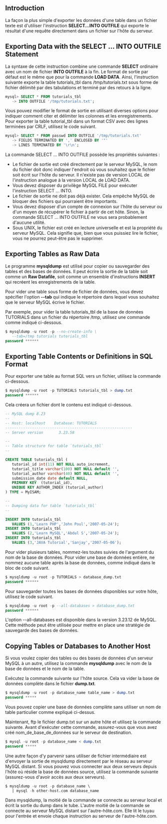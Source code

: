 ## Introduction

La façon la plus simple d'exporter les données d'une table dans un fichier texte est d'utiliser l'instruction 
**SELECT...INTO OUTFILE** qui exporte le résultat d'une requête directement dans un fichier sur l'hôte du serveur.

## Exporting Data with the SELECT ... INTO OUTFILE Statement

La syntaxe de cette instruction combine une commande **SELECT** ordinaire avec un nom de fichier **INTO OUTFILE**
à la fin. Le format de sortie par défaut est le même que pour la commande **LOAD DATA**. Ainsi, l'instruction suivante
exporte la table tutorials_tbl dans /tmp/tutorials.txt sous forme de fichier délimité par des tabulations
et terminé par des retours à la ligne.

``` sql
mysql> SELECT * FROM tutorials_tbl 
   -> INTO OUTFILE '/tmp/tutorials.txt';
```

Vous pouvez modifier le format de sortie en utilisant diverses options pour indiquer comment citer et délimiter les 
colonnes et les enregistrements. Pour exporter la table tutorial_tbl dans un format CSV avec des lignes terminées par 
CRLF, utilisez le code suivant.

``` sql
mysql> SELECT * FROM passwd INTO OUTFILE '/tmp/tutorials.txt'
   -> FIELDS TERMINATED BY ',' ENCLOSED BY '"'
   -> LINES TERMINATED BY '\r\n';
```

La commande SELECT ... INTO OUTFILE possède les propriétés suivantes :

  - Le fichier de sortie est créé directement par le serveur MySQL, le nom du fichier doit donc indiquer l'endroit où vous souhaitez que le fichier soit écrit sur l'hôte du serveur. Il n'existe pas de version LOCAL de l'instruction analogue à la version LOCAL de LOAD DATA.
  - Vous devez disposer du privilège MySQL FILE pour exécuter l'instruction SELECT ... INTO.
  - Le fichier de sortie ne doit pas déjà exister. Cela empêche MySQL de bloquer des fichiers qui pourraient être importants.
  - Vous devez disposer d'un compte de connexion sur l'hôte du serveur ou d'un moyen de récupérer le fichier à partir de cet hôte. Sinon, la commande SELECT ... INTO OUTFILE ne vous sera probablement d'aucune utilité.
  - Sous UNIX, le fichier est créé en lecture universelle et est la propriété du serveur MySQL. Cela signifie que, bien que vous puissiez lire le fichier, vous ne pourrez peut-être pas le supprimer.

## Exporting Tables as Raw Data

Le programme **mysqldump** est utilisé pour copier ou sauvegarder des tables et des bases de données. 
Il peut écrire la sortie de la table soit comme un **Raw Datafile**, soit comme un ensemble d'instructions **INSERT**
qui recréent les enregistrements de la table.

Pour vider une table sous forme de fichier de données, vous devez spécifier l'option **--tab** qui indique le répertoire 
dans lequel vous souhaitez que le serveur MySQL écrive le fichier.

Par exemple, pour vider la table tutorials_tbl de la base de données TUTORIALS dans un fichier du répertoire /tmp, 
utilisez une commande comme indiqué ci-dessous.

``` sql
$ mysqldump -u root -p --no-create-info \
   --tab=/tmp tutorials tutorials_tbl
password ******
```

## Exporting Table Contents or Definitions in SQL Format

Pour exporter une table au format SQL vers un fichier, utilisez la commande ci-dessous.

``` sql
$ mysqldump -u root -p TUTORIALS tutorials_tbl > dump.txt
password ******
```

Cela créera un fichier dont le contenu est indiqué ci-dessous.

``` sql
-- MySQL dump 8.23
--
-- Host: localhost    Database: TUTORIALS
---------------------------------------------------------
-- Server version       3.23.58

--
-- Table structure for table `tutorials_tbl`
--

CREATE TABLE tutorials_tbl (
   tutorial_id int(11) NOT NULL auto_increment,
   tutorial_title varchar(100) NOT NULL default '',
   tutorial_author varchar(40) NOT NULL default '',
   submission_date date default NULL,
   PRIMARY KEY  (tutorial_id),
   UNIQUE KEY AUTHOR_INDEX (tutorial_author)
) TYPE = MyISAM;

--
-- Dumping data for table `tutorials_tbl`
--

INSERT INTO tutorials_tbl 
   VALUES (1,'Learn PHP','John Poul','2007-05-24');
INSERT INTO tutorials_tbl 
   VALUES (2,'Learn MySQL','Abdul S','2007-05-24');
INSERT INTO tutorials_tbl 
   VALUES (3,'JAVA Tutorial','Sanjay','2007-05-06');
```

Pour vider plusieurs tables, nommez-les toutes suivies de l'argument du nom de la base de données. Pour vider une
base de données entière, ne nommez aucune table après la base de données, comme indiqué dans le bloc de code suivant.

``` sql
$ mysqldump -u root -p TUTORIALS > database_dump.txt
password ******
```

Pour sauvegarder toutes les bases de données disponibles sur votre hôte, utilisez le code suivant.

``` sql
$ mysqldump -u root -p --all-databases > database_dump.txt
password ******
```

L'option --all-databases est disponible dans la version 3.23.12 de MySQL. Cette méthode peut être utilisée pour 
mettre en place une stratégie de sauvegarde des bases de données.

## Copying Tables or Databases to Another Host

Si vous voulez copier des tables ou des bases de données d'un serveur MySQL à un autre, utilisez la commande **mysqldump** 
avec le nom de la base de données et le nom de la table.

Exécutez la commande suivante sur l'hôte source. Cela va vider la base de données complète dans le fichier **dump.txt**.

``` sql
$ mysqldump -u root -p database_name table_name > dump.txt
password *****
```

Vous pouvez copier une base de données complète sans utiliser un nom de table particulier comme expliqué ci-dessus.

Maintenant, ftp le fichier dump.txt sur un autre hôte et utilisez la commande suivante. Avant d'exécuter cette commande,
assurez-vous que vous avez créé nom_de_base_de_données sur le serveur de destination.

``` sql
$ mysql -u root -p database_name < dump.txt
password *****
```

Une autre façon d'y parvenir sans utiliser de fichier intermédiaire est d'envoyer la sortie de mysqldump directement 
par le réseau au serveur MySQL distant. Si vous pouvez vous connecter aux deux serveurs depuis l'hôte où réside la base
de données source, utilisez la commande suivante (assurez-vous d'avoir accès aux deux serveurs).

``` sql
$ mysqldump -u root -p database_name \
   | mysql -h other-host.com database_name
```

Dans mysqldump, la moitié de la commande se connecte au serveur local et écrit la sortie du dump dans le tube.
L'autre moitié de la commande se connecte au serveur MySQL distant sur l'autre-hôte.com. Elle lit le tuyau pour 
l'entrée et envoie chaque instruction au serveur de l'autre-hôte.com.